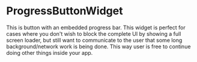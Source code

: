 # ProgressButtonWidget
This is button with an embedded progress bar. This widget is perfect for cases where you don't wish to block the complete UI by showing a full screen loader, but still want to communicate to the user that some long background/network work is being done. This way user is free to continue doing other things inside your app.
